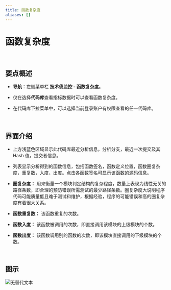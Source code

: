 ```yaml
---
title: 函数复杂度
aliases: []
---
```


# 函数复杂度

<br />

## 要点概述

-   **导航**：左侧菜单栏 **技术债监控 - 函数复杂度**。

-   仅在选择**代码库**查看指标数据时可以查看函数复杂度。

-   在代码库下拉菜单中，可以选择当前登录账户有权限查看的任一代码库。

<br />

## 界面介绍

-   上方浅蓝色区域显示此代码库最近分析信息，分析分支，最近一次提交及其 Hash 值，提交者信息。

-   列表显示分析得到的函数信息，包括函数签名，函数定义位置，函数圈复杂度，重复数，入度，出度。点击各函数签名可显示该函数的源码信息。

-   **圈复杂度：** 用来衡量一个模块判定结构的复杂程度，数量上表现为线性无关的路径条数，即合理的预防错误所需测试的最少路径条数。圈复杂度大说明程序代码可能质量低且难于测试和维护，根据经验，程序的可能错误和高的圈复杂度有着很大关系。

-   **函数重复数：** 该函数重复的次数。

-   **函数入度：** 该函数被调用的次数，即直接调用该模块的上级模块的个数。

-   **函数出度：** 该函数调用别的函数的次数，即该模块直接调用的下级模块的个数。

<br />

## 图示

![无替代文本](https://release-notes.oss-cn-zhangjiakou.aliyuncs.com/img/Complexity.png)
